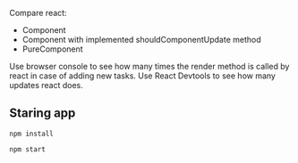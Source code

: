 Compare react: 
- Component 
- Component with implemented shouldComponentUpdate method
- PureComponent

Use browser console to see how many times the render method is called by react in case of adding new tasks.
Use React Devtools to see how many updates react does.


## Staring app
`
npm install
`


`
 npm start
`